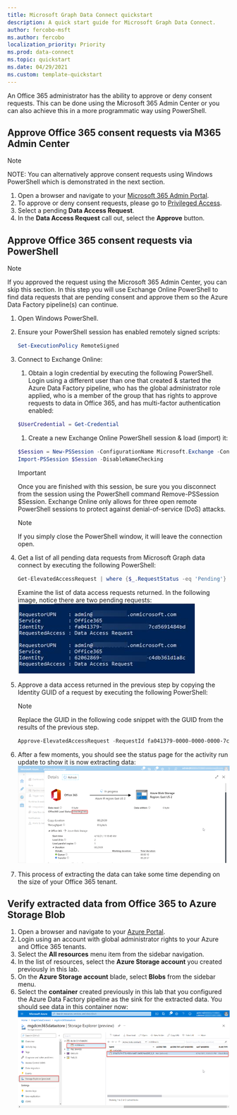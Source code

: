```yaml
---
title: Microsoft Graph Data Connect quickstart
description: A quick start guide for Microsoft Graph Data Connect.
author: fercobo-msft
ms.author: fercobo
localization_priority: Priority
ms.prod: data-connect
ms.topic: quickstart
ms.date: 04/29/2021
ms.custom: template-quickstart
---
```


An Office 365 administrator has the ability to approve or deny consent requests. This can be done using the Microsoft 365 Admin Center or you can also achieve this in a more programmatic way using PowerShell.

## Approve Office 365 consent requests via M365 Admin Center

> [!NOTE]
> NOTE: You can alternatively approve consent requests using Windows PowerShell which is demonstrated in the next section.

1. Open a browser and navigate to your [Microsoft 365 Admin Portal](https://admin.microsoft.com).
2. To approve or deny consent requests, please go to [Privileged Access](https://portal.office.com/adminportal/home#/Settings/PrivilegedAccess).
3. Select a pending **Data Access Request**.
4. In the **Data Access Request** call out, select the **Approve** button.
<!-- Pending SS from Pratik -->

## Approve Office 365 consent requests via PowerShell

> [!NOTE]
> If you approved the request using the Microsoft 365 Admin Center, you can skip this section.
> In this step you will use Exchange Online PowerShell to find data requests that are pending consent and approve them so the Azure Data Factory pipeline(s) can continue.

1. Open Windows PowerShell.
2. Ensure your PowerShell session has enabled remotely signed scripts:

    ```powershell
    Set-ExecutionPolicy RemoteSigned
    ```

3. Connect to Exchange Online:
   1. Obtain a login credential by executing the following PowerShell. Login using a different user than one that created & started the Azure Data Factory pipeline, who has the global administrator role applied, who is a member of the group that has rights to approve requests to data in Office 365, and has multi-factor authentication enabled:

    ```powershell
    $UserCredential = Get-Credential
    ```

   1. Create a new Exchange Online PowerShell session & load (import) it:

    ```powershell
    $Session = New-PSSession -ConfigurationName Microsoft.Exchange -ConnectionUri https://ps.protection.outlook.com/powershell-liveid/ -Credential $UserCredential -Authentication Basic -AllowRedirection
    Import-PSSession $Session -DisableNameChecking
    ```

    > [!IMPORTANT]
    > Once you are finished with this session, be sure you you disconnect from the session using the PowerShell command Remove-PSSession $Session. Exchange Online only allows for three open remote PowerShell sessions to protect against denial-of-service (DoS) attacks.

    > [!NOTE]
    > If you simply close the PowerShell window, it will leave the connection open.

4. Get a list of all pending data requests from Microsoft Graph data connect by executing the following PowerShell:

    ```powershell
    Get-ElevatedAccessRequest | where {$_.RequestStatus -eq 'Pending'} | select RequestorUPN, Service, Identity, RequestedAccess | fl
    ```

    Examine the list of data access requests returned. In the following image, notice there are two pending requests:
    ![Windows-PowerShell-Pending-Requests](images/data-connect-ps-pending-requests.png)
5. Approve a data access returned in the previous step by copying the Identity GUID of a request by executing the following PowerShell:

    > [!NOTE]
    > Replace the GUID in the following code snippet with the GUID from the results of the previous step.

    ```powershell
    Approve-ElevatedAccessRequest -RequestId fa041379-0000-0000-0000-7cd5691484bd -Comment 'approval request granted'
    ```

6. After a few moments, you should see the status page for the activity run update to show it is now extracting data:
![Azure-ADF-Extraction-Approved](images/data-connect-adf-extraction-approved.png)
7. This process of extracting the data can take some time depending on the size of your Office 365 tenant.

## Verify extracted data from Office 365 to Azure Storage Blob

1. Open a browser and navigate to your [Azure Portal](https://portal.azure.com/).
2. Login using an account with global administrator rights to your Azure and Office 365 tenants.
3. Select the **All resources** menu item from the sidebar navigation.
4. In the list of resources, select the **Azure Storage account** you created previously in this lab.
5. On the **Azure Storage account** blade, select **Blobs** from the sidebar menu.
6. Select the **container** created previously in this lab that you configured the Azure Data Factory pipeline as the sink for the extracted data. You should see data in this container now:
![Azure-ADF-Extraction-Storage-Account-Data](images/data-connect-adf-extracted-data-in-blob.png)
